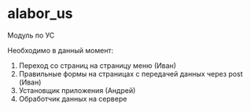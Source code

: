 # alabor_us
Модуль по УС

Необходимо в данный момент:
1. Переход со страниц на страницу меню (Иван)
2. Правильные формы на страницах с передачей данных через post (Иван)
3. Установщик приложения (Андрей)
4. Обработчик данных на сервере
